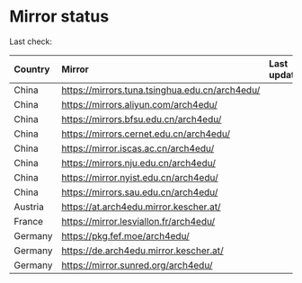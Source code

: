 <script src="./time.js"></script>
# Mirror status
Last check: <script type="text/javascript">localize(1719465641.448269);</script>

|Country|Mirror|Last update|
|:------|:-----|:----------|
|China|https://mirrors.tuna.tsinghua.edu.cn/arch4edu/|<script type="text/javascript">localize(1719426852);</script>|
|China|https://mirrors.aliyun.com/arch4edu/|<script type="text/javascript">localize(1719426852);</script>|
|China|https://mirrors.bfsu.edu.cn/arch4edu/|<script type="text/javascript">localize(1719426852);</script>|
|China|https://mirrors.cernet.edu.cn/arch4edu/|<script type="text/javascript">localize(1719426852);</script>|
|China|https://mirror.iscas.ac.cn/arch4edu/|<script type="text/javascript">localize(1719426852);</script>|
|China|https://mirrors.nju.edu.cn/arch4edu/|<script type="text/javascript">localize(1719426852);</script>|
|China|https://mirror.nyist.edu.cn/arch4edu/|<script type="text/javascript">localize(1719383713);</script>|
|China|https://mirrors.sau.edu.cn/arch4edu/|<script type="text/javascript">localize(1719426852);</script>|
|Austria|https://at.arch4edu.mirror.kescher.at/|<script type="text/javascript">localize(1719426852);</script>|
|France|https://mirror.lesviallon.fr/arch4edu/|<script type="text/javascript">localize(1719426852);</script>|
|Germany|https://pkg.fef.moe/arch4edu/|<script type="text/javascript">localize(1719426852);</script>|
|Germany|https://de.arch4edu.mirror.kescher.at/|<script type="text/javascript">localize(1719426852);</script>|
|Germany|https://mirror.sunred.org/arch4edu/|<script type="text/javascript">localize(1719426852);</script>|

<script src="./tablefilter/tablefilter.js"></script>
<script src="./table.js"></script>
